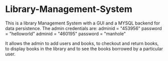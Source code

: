 # Library-Management-System
This is a library Management System with a GUI and a MYSQL backend for data persistence.
The admin credentials are:
adminid = "453956"
password = "helloworld"
adminid = "460195"
password = "manhole"

It allows the admin to add users and books, to checkout and return books, to display 
books in the library and to see the books borrowed by a particular user.
